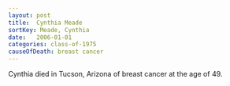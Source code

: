 ```yaml
---
layout: post
title:  Cynthia Meade
sortKey: Meade, Cynthia
date:   2006-01-01
categories: class-of-1975
causeOfDeath: breast cancer
---
```

Cynthia died in Tucson, Arizona of breast cancer at the age of 49.
